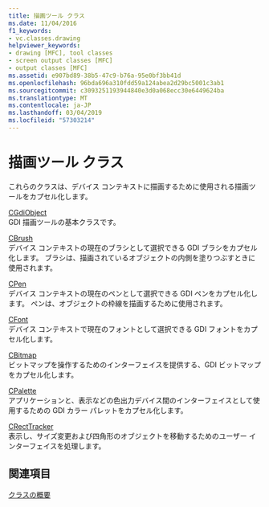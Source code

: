 ```yaml
---
title: 描画ツール クラス
ms.date: 11/04/2016
f1_keywords:
- vc.classes.drawing
helpviewer_keywords:
- drawing [MFC], tool classes
- screen output classes [MFC]
- output classes [MFC]
ms.assetid: e907bd89-38b5-47c9-b76a-95e0bf3bb41d
ms.openlocfilehash: 96bda696a310fdd59a124abea2d29bc5001c3ab1
ms.sourcegitcommit: c3093251193944840e3d0a068ecc30e6449624ba
ms.translationtype: MT
ms.contentlocale: ja-JP
ms.lasthandoff: 03/04/2019
ms.locfileid: "57303214"
---
```

# <a name="drawing-tool-classes"></a>描画ツール クラス

これらのクラスは、デバイス コンテキストに描画するために使用される描画ツールをカプセル化します。

[CGdiObject](../mfc/reference/cgdiobject-class.md)<br/>
GDI 描画ツールの基本クラスです。

[CBrush](../mfc/reference/cbrush-class.md)<br/>
デバイス コンテキストの現在のブラシとして選択できる GDI ブラシをカプセル化します。 ブラシは、描画されているオブジェクトの内側を塗りつぶすときに使用されます。

[CPen](../mfc/reference/cpen-class.md)<br/>
デバイス コンテキストの現在のペンとして選択できる GDI ペンをカプセル化します。 ペンは、オブジェクトの枠線を描画するために使用されます。

[CFont](../mfc/reference/cfont-class.md)<br/>
デバイス コンテキストで現在のフォントとして選択できる GDI フォントをカプセル化します。

[CBitmap](../mfc/reference/cbitmap-class.md)<br/>
ビットマップを操作するためのインターフェイスを提供する、GDI ビットマップをカプセル化します。

[CPalette](../mfc/reference/cpalette-class.md)<br/>
アプリケーションと、表示などの色出力デバイス間のインターフェイスとして使用するための GDI カラー パレットをカプセル化します。

[CRectTracker](../mfc/reference/crecttracker-class.md)<br/>
表示し、サイズ変更および四角形のオブジェクトを移動するためのユーザー インターフェイスを処理します。

## <a name="see-also"></a>関連項目

[クラスの概要](../mfc/class-library-overview.md)
